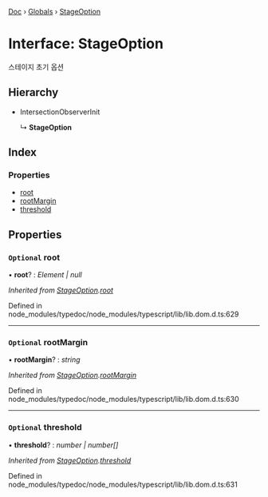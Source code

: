 [Doc](../README.md) › [Globals](../globals.md) › [StageOption](appeareroption.md)

# Interface: StageOption

스테이지 초기 옵션

## Hierarchy

- IntersectionObserverInit

  ↳ **StageOption**

## Index

### Properties

- [root](appeareroption.md#optional-root)
- [rootMargin](appeareroption.md#optional-rootmargin)
- [threshold](appeareroption.md#optional-threshold)

## Properties

### `Optional` root

• **root**? : _Element | null_

_Inherited from [StageOption](appeareroption.md).[root](appeareroption.md#optional-root)_

Defined in node_modules/typedoc/node_modules/typescript/lib/lib.dom.d.ts:629

---

### `Optional` rootMargin

• **rootMargin**? : _string_

_Inherited from [StageOption](appeareroption.md).[rootMargin](appeareroption.md#optional-rootmargin)_

Defined in node_modules/typedoc/node_modules/typescript/lib/lib.dom.d.ts:630

---

### `Optional` threshold

• **threshold**? : _number | number[]_

_Inherited from [StageOption](appeareroption.md).[threshold](appeareroption.md#optional-threshold)_

Defined in node_modules/typedoc/node_modules/typescript/lib/lib.dom.d.ts:631
